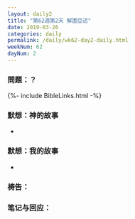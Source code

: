 ```yaml
---
layout: daily2
title: "第62週第2天 解圍亞述"
date: 2019-03-26
categories: daily
permalink: /daily/wk62-day2-daily.html
weekNum: 62
dayNum: 2
---
```


### 問題：？ 

{%- include BibleLinks.html -%}

### 默想：神的故事 
+  

### 默想：我的故事
+ 

### 祷告：

### 笔记与回应：
